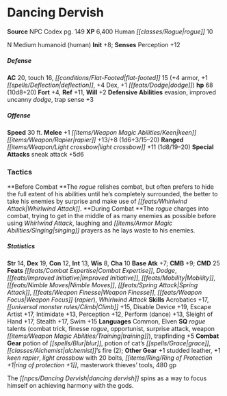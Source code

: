 ﻿---
cssclass: [monsters]
title1: Dancing Dervish
title2: Dancing Dervish
CR: 9
sources:
- name: NPC Codex
  page: 149
  link: http://paizo.com/products/btpy8v3a?Pathfinder-Roleplaying-Game-NPC-Codex
XP: 6400
race: Human
classes:
- rogue 10
alignment: N
size: Medium
type: humanoid
subtypes:
- human
initiative:
  bonus: 8
AC:
  AC: 20
  touch: 16
  flat_footed: 15
  components:
    armor: 4
    deflection: 1
    dex: 4
    dodge: 1
HP:
  HP: 68
  long: 10d8+20
saves:
  fort: 4
  ref: 11
  will: 2
defensive_abilities:
- evasion
- improved uncanny dodge
- trap sense +3
speeds:
  base: 30
attacks:
  melee:
  - - text: +1 keen rapier +13/+8 (1d6+3/15-20)
      entries:
      - - damage: 1d6+3
          crit_range: 15-20
      attack: +1 keen rapier
      bonus:
      - 13
      - 8
  ranged:
  - - text: light crossbow +11 (1d8/19-20)
      entries:
      - - damage: 1d8
          crit_range: 19-20
      attack: light crossbow
      bonus:
      - 11
  special:
  - sneak attack +5d6
tactics:
  Before Combat: The rogue relishes combat, but often prefers to hide the full extent
    of his abilities until he's completely surrounded, the better to take his enemies
    by surprise and make use of Whirlwind Attack.
  During Combat: The rogue charges into combat, trying to get in the middle of as
    many enemies as possible before using Whirlwind Attack, laughing and singing prayers
    as he lays waste to his enemies.
ability_scores:
  STR: 14
  DEX: 19
  CON: 12
  INT: 13
  WIS: 8
  CHA: 10
BAB: 7
CMB: 9
CMD: 25
feats:
- name: Combat Expertise
- name: Dodge
- name: Improved Initiative
- name: Mobility
- name: Nimble Moves
- name: Spring Attack
- name: Weapon Finesse
- name: Weapon Focus (rapier)
- name: Whirlwind Attack
skills:
  Acrobatics: 17
  Climb: 15
  Disable Device: 19
  Escape Artist: 17
  Intimidate: 13
  Perception: 12
  Perform (dance): 13
  Sleight of Hand: 17
  Stealth: 17
  Swim: 15
languages:
- Common
- Elven
special_qualities:
- rogue talents (combat trick, finesse rogue, opportunist, surprise attack, weapon
  training)
- trapfinding +5
gear:
  combat:
  - potion of blur
  - potion of cat's grace
  - alchemist's fire (2)
  other:
  - +1 studded leather
  - +1 keen rapier
  - light crossbow with 20 bolts
  - ring of protection +1
  - masterwork thieves' tools
  - 480 gp
desc_long: The dancing dervish spins as a way to focus himself on achieving harmony
  with the gods.

---

# Dancing Dervish

**Source** NPC Codex pg. 149
**XP** 6,400
Human _[[classes/Rogue|rogue]]_ 10

N Medium humanoid (human)
**Init** +8; **Senses** Perception +12

##### Defense

**AC** 20, touch 16, _[[conditions/Flat-Footed|flat-footed]]_ 15 (+4 armor, +1 _[[spells/Deflection|deflection]]_, +4 Dex, +1 _[[feats/Dodge|dodge]]_)
**hp** 68 (10d8+20)
**Fort** +4, **Ref** +11, **Will** +2
**Defensive Abilities** evasion, improved uncanny _dodge_, trap sense +3

##### Offense
**Speed** 30 ft.
**Melee** +1 _[[items/Weapon Magic Abilities/Keen|keen]]_ _[[items/Weapon/Rapier|rapier]]_ +13/+8 (1d6+3/15–20)
**Ranged** _[[items/Weapon/Light crossbow|light crossbow]]_ +11 (1d8/19–20)
**Special Attacks** sneak attack +5d6

### Tactics

**Before Combat **The _rogue_ relishes combat, but often prefers to hide the full extent of his abilities until he’s completely surrounded, the better to take his enemies by surprise and make use of _[[feats/Whirlwind Attack|Whirlwind Attack]]_.
**During Combat **The _rogue_ charges into combat, trying to get in the middle of as many enemies as possible before using _Whirlwind Attack_, laughing and _[[items/Armor Magic Abilities/Singing|singing]]_ prayers as he lays waste to his enemies.

##### Statistics
**Str** 14, **Dex** 19, **Con** 12, **Int** 13, **Wis** 8, **Cha** 10
**Base Atk** +7; **CMB** +9; **CMD** 25
**Feats** _[[feats/Combat Expertise|Combat Expertise]]_, _Dodge_, _[[feats/Improved Initiative|Improved Initiative]]_, _[[feats/Mobility|Mobility]]_, _[[feats/Nimble Moves|Nimble Moves]]_, _[[feats/Spring Attack|Spring Attack]]_, _[[feats/Weapon Finesse|Weapon Finesse]]_, _[[feats/Weapon Focus|Weapon Focus]]_ (_rapier_), _Whirlwind Attack_
**Skills** Acrobatics +17, _[[universal monster rules/Climb|Climb]]_ +15, Disable Device +19, Escape Artist +17, Intimidate +13, Perception +12, Perform (dance) +13, Sleight of Hand +17, Stealth +17, Swim +15
**Languages** Common, Elven
**SQ** _rogue_ talents (combat trick, finesse _rogue_, opportunist, surprise attack, weapon _[[items/Weapon Magic Abilities/Training|training]]_), trapfinding +5
**Combat Gear** potion of _[[spells/Blur|blur]]_, potion of cat’s _[[spells/Grace|grace]]_, _[[classes/Alchemist|alchemist]]_’s fire (2); **Other Gear** +1 studded leather, +1 _keen_ _rapier_, _light crossbow_ with 20 bolts, _[[items/Ring/Ring of Protection +1|ring of protection +1]]_, masterwork thieves’ tools, 480 gp

The _[[npcs/Dancing Dervish|dancing dervish]]_ spins as a way to focus himself on achieving harmony with the gods.